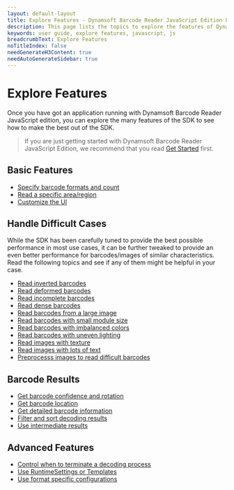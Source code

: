 ```yaml
---
layout: default-layout
title: Explore Features - Dynamsoft Barcode Reader JavaScript Edition User Guide
description: This page lists the topics to explore the features of Dynamsoft Barcode Reader JavaScript SDK.
keywords: user guide, explore features, javascript, js
breadcrumbText: Explore Features
noTitleIndex: false
needGenerateH3Content: true
needAutoGenerateSidebar: true
---
```


# Explore Features

Once you have got an application running with Dynamsoft Barcode Reader JavaScript edition, you can explore the many features of the SDK to see how to make the best out of the SDK.

> If you are just getting started with Dynamsoft Barcode Reader JavaScript Edition, we recommend that you read [Get Started](../index.md) first.

## Basic Features

* [Specify barcode formats and count]({{site.features}}barcode-formats-and-count.html?lang=js)
* [Read a specific area/region]({{site.features}}barcode-scan-region.html?lang=js)
* [Customize the UI]({{site.features}}customize-the-ui.html?lang=js)

## Handle Difficult Cases

While the SDK has been carefully tuned to provide the best possible performance in most use cases, it can be further tweaked to provide an even better performance for barcodes/images of similar characteristics. Read the following topics and see if any of them might be helpful in your case.

* [Read inverted barcodes]({{site.features}}read-inverted-barcodes.html?lang=js)
* [Read deformed barcodes]({{site.features}}read-deformed-barcodes.html?lang=js)
* [Read incomplete barcodes]({{site.features}}read-incomplete-barcodes.html?lang=js)
* [Read dense barcodes]({{site.features}}read-dense-barcodes.html?lang=js)
* [Read barcodes from a large image]({{site.features}}read-a-large-image.html?lang=js)
* [Read barcodes with small module size]({{site.features}}read-barcodes-with-small-module-size.html?lang=js)
* [Read barcodes with imbalanced colors]({{site.features}}read-barcodes-with-imbalanced-colour.html?lang=js)
* [Read barcodes with uneven lighting]({{site.features}}read-barcodes-with-uneven-lighting.html?lang=js)
* [Read images with texture]({{site.features}}read-images-with-texture.html?lang=js)
* [Read images with lots of text]({{site.features}}read-images-with-lots-of-text.html?lang=js)
* [Preprocesss images to read difficult barcodes]({{site.features}}preprocess-images.html?lang=js)

## Barcode Results

* [Get barcode confidence and rotation]({{site.features}}get-confidence-rotation.html?lang=js)
* [Get barcode location]({{site.features}}get-barcode-location.html?lang=js)
* [Get detailed barcode information]({{site.features}}get-detailed-info.html?lang=js)
* [Filter and sort decoding results]({{site.features}}filter-and-sort.html?lang=js)
* [Use intermediate results]({{site.features}}use-intermidiate-results.html?lang=js)

## Advanced Features

* [Control when to terminate a decoding process]({{site.features}}control-terminate-phase.html?lang=js)
* [Use RuntimeSettings or Templates]({{site.features}}use-runtimesettings-or-templates.html?lang=js)
* [Use format specific configurations]({{site.features}}use-format-specific-configuration.html?lang=js)
